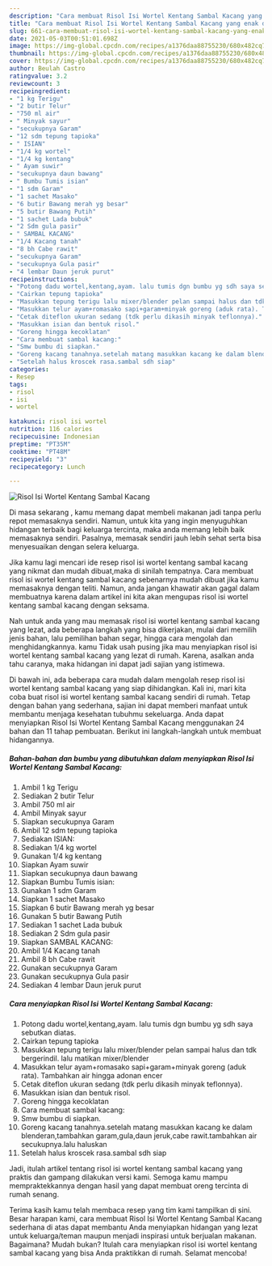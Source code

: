 ```yaml
---
description: "Cara membuat Risol Isi Wortel Kentang Sambal Kacang yang enak dan Mudah Dibuat"
title: "Cara membuat Risol Isi Wortel Kentang Sambal Kacang yang enak dan Mudah Dibuat"
slug: 661-cara-membuat-risol-isi-wortel-kentang-sambal-kacang-yang-enak-dan-mudah-dibuat
date: 2021-05-03T00:51:01.698Z
image: https://img-global.cpcdn.com/recipes/a1376daa88755230/680x482cq70/risol-isi-wortel-kentang-sambal-kacang-foto-resep-utama.jpg
thumbnail: https://img-global.cpcdn.com/recipes/a1376daa88755230/680x482cq70/risol-isi-wortel-kentang-sambal-kacang-foto-resep-utama.jpg
cover: https://img-global.cpcdn.com/recipes/a1376daa88755230/680x482cq70/risol-isi-wortel-kentang-sambal-kacang-foto-resep-utama.jpg
author: Beulah Castro
ratingvalue: 3.2
reviewcount: 3
recipeingredient:
- "1 kg Terigu"
- "2 butir Telur"
- "750 ml air"
- " Minyak sayur"
- "secukupnya Garam"
- "12 sdm tepung tapioka"
- " ISIAN"
- "1/4 kg wortel"
- "1/4 kg kentang"
- " Ayam suwir"
- "secukupnya daun bawang"
- " Bumbu Tumis isian"
- "1 sdm Garam"
- "1 sachet Masako"
- "6 butir Bawang merah yg besar"
- "5 butir Bawang Putih"
- "1 sachet Lada bubuk"
- "2 Sdm gula pasir"
- " SAMBAL KACANG"
- "1/4 Kacang tanah"
- "8 bh Cabe rawit"
- "secukupnya Garam"
- "secukupnya Gula pasir"
- "4 lembar Daun jeruk purut"
recipeinstructions:
- "Potong dadu wortel,kentang,ayam. lalu tumis dgn bumbu yg sdh saya sebutkan diatas."
- "Cairkan tepung tapioka"
- "Masukkan tepung terigu lalu mixer/blender pelan sampai halus dan tdk bergerindil. lalu matikan mixer/blender"
- "Masukkan telur ayam+romasako sapi+garam+minyak goreng (aduk rata). Tambahkan air hingga adonan encer"
- "Cetak diteflon ukuran sedang (tdk perlu dikasih minyak teflonnya)."
- "Masukkan isian dan bentuk risol."
- "Goreng hingga kecoklatan"
- "Cara membuat sambal kacang:"
- "Smw bumbu di siapkan."
- "Goreng kacang tanahnya.setelah matang masukkan kacang ke dalam blenderan,tambahkan garam,gula,daun jeruk,cabe rawit.tambahkan air secukupnya.lalu haluskan"
- "Setelah halus kroscek rasa.sambal sdh siap"
categories:
- Resep
tags:
- risol
- isi
- wortel

katakunci: risol isi wortel 
nutrition: 116 calories
recipecuisine: Indonesian
preptime: "PT35M"
cooktime: "PT48M"
recipeyield: "3"
recipecategory: Lunch

---
```



![Risol Isi Wortel Kentang Sambal Kacang](https://img-global.cpcdn.com/recipes/a1376daa88755230/680x482cq70/risol-isi-wortel-kentang-sambal-kacang-foto-resep-utama.jpg)

Di masa  sekarang , kamu memang dapat membeli makanan jadi tanpa perlu repot memasaknya sendiri. Namun, untuk kita yang ingin menyuguhkan hidangan terbaik bagi keluarga tercinta, maka anda memang lebih baik memasaknya sendiri. Pasalnya, memasak sendiri jauh lebih sehat serta bisa menyesuaikan dengan selera keluarga.

Jika kamu lagi mencari ide resep risol isi wortel kentang sambal kacang yang nikmat dan mudah dibuat,maka di sinilah tempatnya. Cara membuat risol isi wortel kentang sambal kacang  sebenarnya mudah dibuat jika kamu memasaknya dengan teliti. Namun, anda jangan khawatir akan gagal dalam membuatnya 
karena dalam artikel ini kita akan mengupas risol isi wortel kentang sambal kacang dengan seksama.  



Nah untuk anda yang mau memasak risol isi wortel kentang sambal kacang yang lezat, ada beberapa langkah yang bisa dikerjakan, mulai dari memilih jenis bahan, lalu pemilihan bahan segar, hingga cara mengolah dan menghidangkannya. kamu Tidak usah pusing jika mau menyiapkan risol isi wortel kentang sambal kacang yang lezat di rumah. Karena, asalkan anda  tahu caranya, maka hidangan ini dapat jadi sajian yang istimewa.

Di bawah ini, ada beberapa cara mudah dalam mengolah resep risol isi wortel kentang sambal kacang yang siap dihidangkan. Kali ini, mari kita coba buat risol isi wortel kentang sambal kacang sendiri di rumah. Tetap dengan bahan yang sederhana, sajian ini dapat memberi manfaat untuk membantu menjaga kesehatan tubuhmu sekeluarga. Anda dapat menyiapkan Risol Isi Wortel Kentang Sambal Kacang menggunakan 24 bahan dan 11 tahap pembuatan. Berikut ini langkah-langkah untuk membuat hidangannya.

<!--inarticleads1-->

##### Bahan-bahan dan bumbu yang dibutuhkan dalam menyiapkan Risol Isi Wortel Kentang Sambal Kacang:

1. Ambil 1 kg Terigu
1. Sediakan 2 butir Telur
1. Ambil 750 ml air
1. Ambil  Minyak sayur
1. Siapkan secukupnya Garam
1. Ambil 12 sdm tepung tapioka
1. Sediakan  ISIAN:
1. Sediakan 1/4 kg wortel
1. Gunakan 1/4 kg kentang
1. Siapkan  Ayam suwir
1. Siapkan secukupnya daun bawang
1. Siapkan  Bumbu Tumis isian:
1. Gunakan 1 sdm Garam
1. Siapkan 1 sachet Masako
1. Siapkan 6 butir Bawang merah yg besar
1. Gunakan 5 butir Bawang Putih
1. Sediakan 1 sachet Lada bubuk
1. Sediakan 2 Sdm gula pasir
1. Siapkan  SAMBAL KACANG:
1. Ambil 1/4 Kacang tanah
1. Ambil 8 bh Cabe rawit
1. Gunakan secukupnya Garam
1. Gunakan secukupnya Gula pasir
1. Sediakan 4 lembar Daun jeruk purut




<!--inarticleads2-->

##### Cara menyiapkan Risol Isi Wortel Kentang Sambal Kacang:

1. Potong dadu wortel,kentang,ayam. lalu tumis dgn bumbu yg sdh saya sebutkan diatas.
1. Cairkan tepung tapioka
1. Masukkan tepung terigu lalu mixer/blender pelan sampai halus dan tdk bergerindil. lalu matikan mixer/blender
1. Masukkan telur ayam+romasako sapi+garam+minyak goreng (aduk rata). Tambahkan air hingga adonan encer
1. Cetak diteflon ukuran sedang (tdk perlu dikasih minyak teflonnya).
1. Masukkan isian dan bentuk risol.
1. Goreng hingga kecoklatan
1. Cara membuat sambal kacang:
1. Smw bumbu di siapkan.
1. Goreng kacang tanahnya.setelah matang masukkan kacang ke dalam blenderan,tambahkan garam,gula,daun jeruk,cabe rawit.tambahkan air secukupnya.lalu haluskan
1. Setelah halus kroscek rasa.sambal sdh siap




Jadi, itulah artikel tentang  risol isi wortel kentang sambal kacang  yang praktis dan gampang dilakukan versi kami. Semoga kamu mampu mempraktekkannya dengan hasil yang dapat membuat oreng tercinta di rumah senang. 

Terima kasih kamu telah membaca resep yang tim kami tampilkan di sini. Besar harapan kami, cara membuat  Risol Isi Wortel Kentang Sambal Kacang sederhana di atas dapat membantu Anda menyiapkan hidangan yang lezat untuk keluarga/teman maupun menjadi inspirasi untuk berjualan makanan. Bagaimana? Mudah bukan? Itulah cara menyiapkan risol isi wortel kentang sambal kacang yang bisa Anda praktikkan di rumah. Selamat mencoba!

